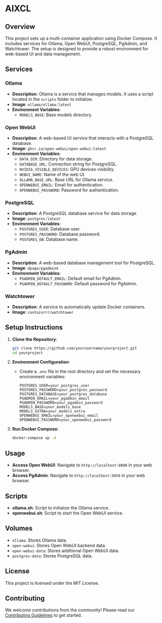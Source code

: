 # AIXCL

## Overview
This project sets up a multi-container application using Docker Compose. It includes services for Ollama, Open WebUI, PostgreSQL, PgAdmin, and Watchtower. The setup is designed to provide a robust environment for web-based UI and data management.

## Services

### Ollama
- **Description**: Ollama is a service that manages models. It uses a script located in the `scripts` folder to initialize.
- **Image**: `ollama/ollama:latest`
- **Environment Variables**:
  - `MODELS_BASE`: Base models directory.

### Open WebUI
- **Description**: A web-based UI service that interacts with a PostgreSQL database.
- **Image**: `ghcr.io/open-webui/open-webui:latest`
- **Environment Variables**:
  - `DATA_DIR`: Directory for data storage.
  - `DATABASE_URL`: Connection string for PostgreSQL.
  - `NVIDIA_VISIBLE_DEVICES`: GPU devices visibility.
  - `WEBUI_NAME`: Name of the web UI.
  - `OLLAMA_BASE_URL`: Base URL for Ollama service.
  - `OPENWEBUI_EMAIL`: Email for authentication.
  - `OPENWEBUI_PASSWORD`: Password for authentication.

### PostgreSQL
- **Description**: A PostgreSQL database service for data storage.
- **Image**: `postgres:latest`
- **Environment Variables**:
  - `POSTGRES_USER`: Database user.
  - `POSTGRES_PASSWORD`: Database password.
  - `POSTGRES_DB`: Database name.

### PgAdmin
- **Description**: A web-based database management tool for PostgreSQL.
- **Image**: `dpage/pgadmin4`
- **Environment Variables**:
  - `PGADMIN_DEFAULT_EMAIL`: Default email for PgAdmin.
  - `PGADMIN_DEFAULT_PASSWORD`: Default password for PgAdmin.

### Watchtower
- **Description**: A service to automatically update Docker containers.
- **Image**: `containrrr/watchtower`

## Setup Instructions

1. **Clone the Repository**:
   ```bash
   git clone https://github.com/yourusername/yourproject.git
   cd yourproject
   ```

2. **Environment Configuration**:
   - Create a `.env` file in the root directory and set the necessary environment variables:
     ```env
     POSTGRES_USER=your_postgres_user
     POSTGRES_PASSWORD=your_postgres_password
     POSTGRES_DATABASE=your_postgres_database
     PGADMIN_EMAIL=your_pgadmin_email
     PGADMIN_PASSWORD=your_pgadmin_password
     MODELS_BASE=your_models_base
     MODELS_EXTRA=your_models_extra
     OPENWEBUI_EMAIL=your_openwebui_email
     OPENWEBUI_PASSWORD=your_openwebui_password
     ```

3. **Run Docker Compose**:
   ```bash
   docker-compose up -d
   ```

## Usage

- **Access Open WebUI**: Navigate to `http://localhost:8080` in your web browser.
- **Access PgAdmin**: Navigate to `http://localhost:5050` in your web browser.

## Scripts

- **ollama.sh**: Script to initialize the Ollama service.
- **openwebui.sh**: Script to start the Open WebUI service.

## Volumes

- `ollama`: Stores Ollama data.
- `open-webui`: Stores Open WebUI backend data.
- `open-webui-data`: Stores additional Open WebUI data.
- `postgres-data`: Stores PostgreSQL data.

## License
This project is licensed under the MIT License.

## Contributing

We welcome contributions from the community! Please read our [Contributing Guidelines](./CONTRIBUTING.md) to get started.
